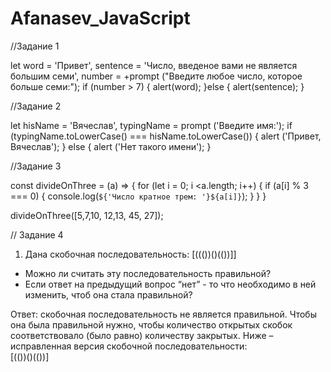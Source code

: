 # Afanasev_JavaScript

//Задание 1

let word = 'Привет',
    sentence = 'Число, введеное вами не является большим семи',
    number = +prompt ("Введите любое число, которое больше семи:");
    if (number > 7) { 
      alert(word);
    }else {
      alert(sentence);
    }

//Задание 2

let hisName = 'Вячеслав',
    typingName = prompt ('Введите имя:');
    if (typingName.toLowerCase() ===  hisName.toLowerCase()) {
      alert ('Привет, Вячеслав');
    } else {
      alert ('Нет такого имени');
    }

//Задание 3

const divideOnThree = (a) => {
  for (let i = 0; i <a.length; i++) {
    if (a[i] % 3 === 0) {
      console.log(`${'Числo кратное трем: '}${a[i]}`);
    }
  }
}

divideOnThree([5,7,10, 12,13, 45, 27]);


// Задание 4

1.	Дана скобочная последовательность: [((())()(())]]
- Можно ли считать эту последовательность правильной?
- Если ответ на предыдущий вопрос “нет” - то что необходимо в ней изменить, чтоб она стала правильной?

Ответ: скобочная последовательность не является правильной. 
Чтобы она была правильной нужно, чтобы количество открытых скобок соответствовало (было равно) количеству закрытых. Ниже – исправленная версия скобочной последовательности:  
[(())()(())]
